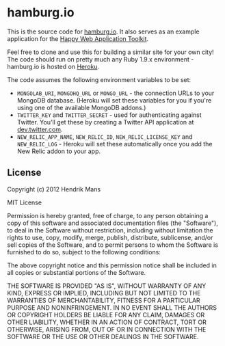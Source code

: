 # hamburg.io

This is the source code for [hamburg.io](http://hamburg.io). It also serves as
an example application for the [Happy Web Application Toolkit](http://github.com/hmans/happy).

Feel free to clone and use this for building a similar site for your own city! The code
should run on pretty much any Ruby 1.9.x environment - hamburg.io is hosted on
[Heroku](http://www.heroku.com).

The code assumes the following environment variables to be set:

* `MONGOLAB_URI`, `MONGOHQ_URL` or `MONGO_URL` - the connection URLs to your MongoDB database. (Heroku will set these variables for you if you're using one of the available MongoDB addons.)
* `TWITTER_KEY` and `TWITTER_SECRET` - used for authenticating against Twitter. You'll get these by creating a Twitter API application at [dev.twitter.com](https://dev.twitter.com/).
* `NEW_RELIC_APP_NAME`, `NEW_RELIC_ID`, `NEW_RELIC_LICENSE_KEY` and `NEW_RELIC_LOG` - Heroku will set these automatically once you add the New Relic addon to your app.

## License

Copyright (c) 2012 Hendrik Mans

MIT License

Permission is hereby granted, free of charge, to any person obtaining
a copy of this software and associated documentation files (the
"Software"), to deal in the Software without restriction, including
without limitation the rights to use, copy, modify, merge, publish,
distribute, sublicense, and/or sell copies of the Software, and to
permit persons to whom the Software is furnished to do so, subject to
the following conditions:

The above copyright notice and this permission notice shall be
included in all copies or substantial portions of the Software.

THE SOFTWARE IS PROVIDED "AS IS", WITHOUT WARRANTY OF ANY KIND,
EXPRESS OR IMPLIED, INCLUDING BUT NOT LIMITED TO THE WARRANTIES OF
MERCHANTABILITY, FITNESS FOR A PARTICULAR PURPOSE AND
NONINFRINGEMENT. IN NO EVENT SHALL THE AUTHORS OR COPYRIGHT HOLDERS BE
LIABLE FOR ANY CLAIM, DAMAGES OR OTHER LIABILITY, WHETHER IN AN ACTION
OF CONTRACT, TORT OR OTHERWISE, ARISING FROM, OUT OF OR IN CONNECTION
WITH THE SOFTWARE OR THE USE OR OTHER DEALINGS IN THE SOFTWARE.
